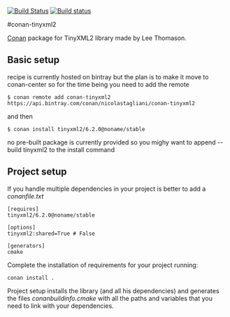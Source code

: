 [![Build Status](https://travis-ci.org/nicolastagliani/conan-tinyxml2.svg?branch=master)](https://travis-ci.org/nicolastagliani/conan-tinyxml2) [![Build status](https://ci.appveyor.com/api/projects/status/xcp120nf2ilk0a7n?svg=true)](https://ci.appveyor.com/project/nicolastagliani/conan-tinyxml2)

#conan-tinyxml2

[Conan](https://bintray.com/nicolastagliani/conan-tinyxml2/tinyxml2%3Anoname) package for TinyXML2 library made by Lee Thomason.


## Basic setup
    
recipe is currently hosted on bintray but the plan is to make it move to conan-center so for the time being you need to add the remote

    $ conan remote add conan-tinyxml2 https://api.bintray.com/conan/nicolastagliani/conan-tinyxml2  

and then

    $ conan install tinyxml2/6.2.0@noname/stable
    
no pre-built package is currently provided so you mighy want to append --build tinyxml2 to the install command

## Project setup

If you handle multiple dependencies in your project is better to add a *conanfile.txt*
    
    [requires]
    tinyxml2/6.2.0@noname/stable

    [options]
    tinyxml2:shared=True # False
    
    [generators]
    cmake

Complete the installation of requirements for your project running:</small></span>

    conan install . 

Project setup installs the library (and all his dependencies) and generates the files *conanbuildinfo.cmake* with all the 
paths and variables that you need to link with your dependencies.
